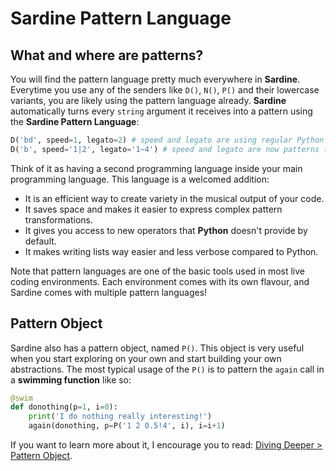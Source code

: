 # Sardine Pattern Language

## What and where are patterns?

You will find the pattern language pretty much everywhere in **Sardine**. Everytime you use any of the senders like `D()`, `N()`, `P()` and their lowercase variants, you are likely using the pattern language already. **Sardine** automatically turns every `string` argument it receives into a pattern using the **Sardine Pattern Language**:

```python
D('bd', speed=1, legato=2) # speed and legato are using regular Python types
D('b', speed='1|2', legato='1~4') # speed and legato are now patterns (string)
```

Think of it as having a second programming language inside your main programming language. This language is a welcomed addition:

- It is an efficient way to create variety in the musical output of your code. 
- It saves space and makes it easier to express complex pattern transformations.
- It gives you access to new operators that **Python** doesn't provide by default.
- It makes writing lists way easier and less verbose compared to Python.

Note that pattern languages are one of the basic tools used in most live coding environments. Each environment comes with its own flavour, and Sardine comes with multiple pattern languages!

## Pattern Object

Sardine also has a pattern object, named `P()`. This object is very useful when you start exploring on your own and start building your own abstractions. The most typical usage of the `P()` is to pattern the `again` call in a **swimming function** like so:

```python
@swim
def donothing(p=1, i=0):
    print('I do nothing really interesting!')
    again(donothing, p=P('1 2 0.5!4', i), i=i+1)
```

If you want to learn more about it, I encourage you to read: [Diving Deeper > Pattern Object](../diving_deeper/pattern_object.md).


